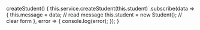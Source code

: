 createStudent() {
    this.service.createStudent(this.student)
    .subscribe(data => {
      this.message = data; // read message
      this.student = new Student(); // clear form
    }, error => {
      console.log(error);
    });
  }
